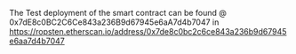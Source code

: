 The Test deployment of the smart contract can be found @ 0x7dE8c0BC2C6Ce843a236B9d67945e6aA7d4b7047 in 
https://ropsten.etherscan.io/address/0x7de8c0bc2c6ce843a236b9d67945e6aa7d4b7047

